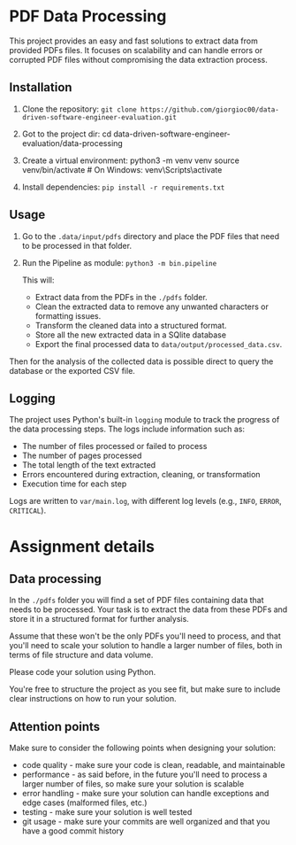 # PDF Data Processing

This project provides an easy and fast solutions to extract data from provided PDFs files.
It focuses on scalability and can handle errors or corrupted PDF files without compromising the data extraction process.


Installation
------------
1. Clone the repository:
   `git clone https://github.com/giorgioc00/data-driven-software-engineer-evaluation.git`
2. Got to the project dir: cd data-driven-software-engineer-evaluation/data-processing

3. Create a virtual environment:
   python3 -m venv venv
   source venv/bin/activate  # On Windows: venv\Scripts\activate

4. Install dependencies:
   `pip install -r requirements.txt`

Usage
-----
1. Go to the `.data/input/pdfs` directory
   and place the PDF files that need to be processed in that folder.

2. Run the Pipeline as module:
   `python3 -m bin.pipeline`

   This will:
   - Extract data from the PDFs in the `./pdfs` folder.
   - Clean the extracted data to remove any unwanted characters or formatting issues.
   - Transform the cleaned data into a structured format.
   - Store all the new extracted data in a SQlite database 
   - Export the final processed data to `data/output/processed_data.csv`.

Then for the analysis of the collected data is possible direct to query the database or the exported CSV file.



Logging
-------
The project uses Python's built-in `logging` module to track the progress of the data processing steps. The logs include information such as:
- The number of files processed or failed to process
- The number of pages processed
- The total length of the text extracted
- Errors encountered during extraction, cleaning, or transformation
- Execution time for each step

Logs are written to `var/main.log`, with different log levels (e.g., `INFO`, `ERROR`, `CRITICAL`).
   


# Assignment details

## Data processing

In the `./pdfs` folder you will find a set of PDF files containing data that needs to be processed.
Your task is to extract the data from these PDFs and store it in a structured format for further analysis.

Assume that these won't be the only PDFs you'll need to process, and that you'll need to scale your solution to handle a larger number of files, both in 
terms of file structure and data volume.

Please code your solution using Python.

You're free to structure the project as you see fit, but make sure to include clear instructions on how to run your solution.

## Attention points

Make sure to consider the following points when designing your solution:
* code quality - make sure your code is clean, readable, and maintainable
* performance - as said before, in the future you'll need to process a larger number of files, so make sure your solution is scalable
* error handling - make sure your solution can handle exceptions and edge cases (malformed files, etc.)
* testing - make sure your solution is well tested
* git usage - make sure your commits are well organized and that you have a good commit history
